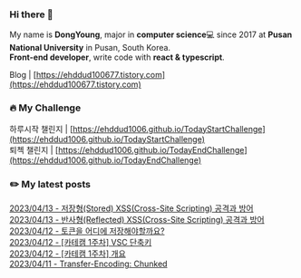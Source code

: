 
### Hi there 👋
My name is **DongYoung**, major in **computer science**💻 since 2017 at **Pusan National University** in Pusan, South Korea.  
**Front-end developer**, write code with **react & typescript**.

Blog | [https://ehddud100677.tistory.com](https://ehddud100677.tistory.com)

### 🔥 My Challenge
하루시작 챌린지 | [https://ehddud1006.github.io/TodayStartChallenge](https://ehddud1006.github.io/TodayStartChallenge)  
퇴첵 챌린지 | [https://ehddud1006.github.io/TodayEndChallenge](https://ehddud1006.github.io/TodayEndChallenge)

### ✏️ My latest posts
[2023/04/13 - 저장형(Stored) XSS(Cross-Site Scripting) 공격과 방어](https://ehddud100677.tistory.com/804) <br/>
[2023/04/13 - 반사형(Reflected) XSS(Cross-Site Scripting) 공격과 방어](https://ehddud100677.tistory.com/803) <br/>
[2023/04/12 - 토큰을 어디에 저장해야할까요?](https://ehddud100677.tistory.com/802) <br/>
[2023/04/12 - [카테캠 1주차] VSC 단축키](https://ehddud100677.tistory.com/801) <br/>
[2023/04/12 - [카테캠 1주차] 개요](https://ehddud100677.tistory.com/800) <br/>
[2023/04/11 - Transfer-Encoding: Chunked](https://ehddud100677.tistory.com/799) <br/>
